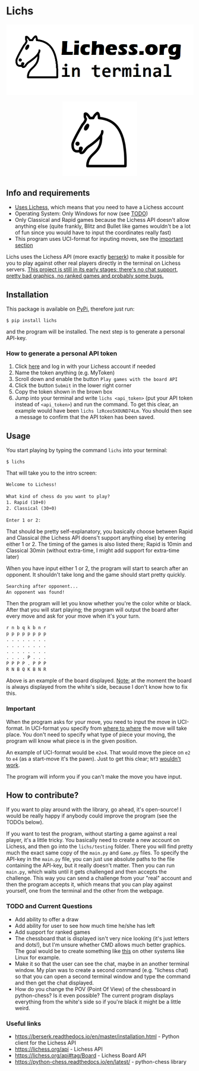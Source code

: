 # Lichs

![Terminal Lichess](docs/images/lichess.png)

<p align="center">
  <img height="200" src="docs/images/logo.png">
</p>

## Info and requirements
* <ins>Uses Lichess</ins>, which means that you need to have a Lichess account
* Operating System: Only Windows for now (see [TODO](https://github.com/Cqsi/lichess_terminal#todo-and-current-questions))
* Only Classical and Rapid games because the Lichess API doesn't allow anything else (quite frankly, Blitz and Bullet like games wouldn't be a lot of fun since you would have to input the coordinates really fast)
* This program uses UCI-format for inputing moves, see the [important section](https://github.com/Cqsi/lichess_terminal#important)

Lichs uses the Lichess API (more exactly [berserk](https://github.com/rhgrant10/berserk)) to make it possible for you to play against other real players directly in the terminal on Lichess servers. <ins>This project is still in its early stages; there's no chat support, pretty bad graphics, no ranked games and probably some bugs.</ins>


## Installation

This package is available on [PyPi](https://pypi.org/project/lichs/), therefore just run:

```
$ pip install lichs
```
and the program will be installed. The next step is to generate a personal API-key.

### How to generate a personal API token

1. Click [here](https://lichess.org/account/oauth/token/create) and log in with your Lichess account if needed
2. Name the token anything (e.g. MyToken)
3. Scroll down and enable the button `Play games with the board API`
4. Click the button `Submit` in the lower right corner
5. Copy the token shown in the brown box
6. Jump into your terminal and write `lichs <api_token>` (put your API token instead of `<api_token>`) and run the command. To get this clear, an example would have been `lichs lzRceo5XOUND74Lm`. You should then see a message to confirm that the API token has been saved. 


## Usage

You start playing by typing the command `lichs` into your terminal:

```
$ lichs
```

That will take you to the intro screen:

```
Welcome to Lichess!

What kind of chess do you want to play?
1. Rapid (10+0)
2. Classical (30+0)

Enter 1 or 2:
```

That should be pretty self-explanatory, you basically choose between Rapid and Classical (the Lichess API doens't support anything else) by entering either 1 or 2. The timing of the games is also listed there; Rapid is 10min and Classical 30min (without extra-time, I might add support for extra-time later)

When you have input either 1 or 2, the program will start to search after an opponent. It shouldn't take long and the game should start pretty quickly.

```
Searching after opponent...
An opponent was found!
```

Then the program will let you know whether you're the color white or black. After that you will start playing; the program will output the board after every move and ask for your move when it's your turn.

```
r n b q k b n r
p p p p p p p p
. . . . . . . .
. . . . . . . .
. . . . . . . .
. . . . P . . .
P P P P . P P P
R N B Q K B N R
```
Above is an example of the board displayed. <ins>Note:</ins> at the moment the board is always displayed from the white's side, because I don't know how to fix this.


### Important
When the program asks for your move, you need to input the move in UCI-format. In UCI-format you specify from <ins>where to where</ins> the move will take place. You don't need to specify what type of piece your moving, the program will know what piece is in the given position.

An example of UCI-format would be `e2e4`. That would move the piece on `e2` to `e4` (as a start-move it's the pawn). Just to get this clear; `Nf3` <ins>wouldn't work</ins>.

The program will inform you if you can't make the move you have input. 


## How to contribute?
If you want to play around with the library, go ahead, it's open-source! I would be really happy if anybody could improve the program (see the TODOs below). 

If you want to test the program, without starting a game against a real player, it's a little tricky. You basically need to create a new account on Lichess, and then go into the `lichs/testing` folder. There you will find pretty much the exact same copy of the `main.py` and `Game.py` files. To specify the API-key in the `main.py` file, you can just use absolute paths to the file containing the API-key, but it really doesn't matter. Then you can run `main.py`, which waits until it gets challenged and then accepts the challenge. This way you can send a challenge from your "real" account and then the program accepts it, which means that you can play against yourself, one from the terminal and the other from the webpage.

### TODO and Current Questions
* Add ability to offer a draw
* Add ability for user to see how much time he/she has left
* Add support for ranked games
* The chessboard that is displayed isn't very nice looking (it's just letters and dots!), but I'm unsure whether CMD allows much better graphics. The goal would be to create something like [this](https://www.reddit.com/r/chess/comments/cm394n/play_chess_against_stockfish_in_your_terminal/) on other systems like Linux for example.
* Make it so that the user can see the chat, maybe in an another terminal window. My plan was to create a second command (e.g. "lichess chat) so that you can open a second terminal window and type the command and then get the chat displayed.
* How do you change the POV (Point Of View) of the chessboard in python-chess? Is it even possible? The current program displays everything from the white's side so if you're black it might be a little weird.

### Useful links 
* https://berserk.readthedocs.io/en/master/installation.html - Python client for the Lichess API
* https://lichess.org/api - Lichess API
* https://lichess.org/api#tag/Board - Lichess Board API
* https://python-chess.readthedocs.io/en/latest/ - python-chess library